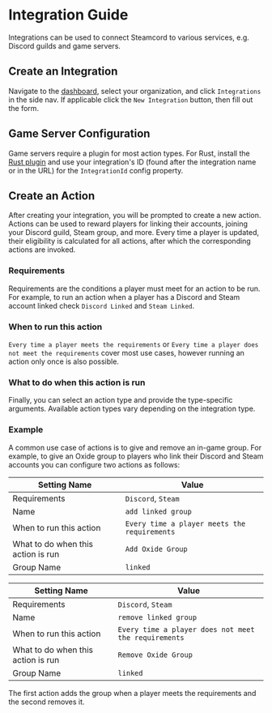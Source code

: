 # Integration Guide

Integrations can be used to connect Steamcord to various services, e.g. Discord guilds and game
servers.

## Create an Integration

Navigate to the [dashboard](https://steamcord.io/dashboard), select your organization, and click
`Integrations` in the side nav.  If applicable click the `New Integration` button, then fill out the
form.

## Game Server Configuration

Game servers require a plugin for most action types. For Rust, install the 
[Rust plugin](../integrations/rust-plugin.md) and use your integration's ID (found after the
integration name or in the URL) for the `IntegrationId` config property.

## Create an Action

After creating your integration, you will be prompted to create a new action. Actions can be used to
reward players for linking their accounts, joining your Discord guild, Steam group, and more. Every
time a player is updated, their eligibility is calculated for all actions, after which the
corresponding actions are invoked.


### Requirements

Requirements are the conditions a player must meet for an action to be run. For example, to run an 
action when a player has a Discord and Steam account linked check `Discord Linked` and `Steam Linked`.

### When to run this action

`Every time a player meets the requirements` or `Every time a player does not
meet the requirements` cover most use cases, however running an action only once is also possible.

### What to do when this action is run

Finally, you can select an action type and provide the type-specific arguments. Available action 
types vary depending on the integration type.

### Example

A common use case of actions is to give and remove an in-game group. For example, to give an Oxide
group to players who link their Discord and Steam accounts you can configure two actions as follows:

| Setting Name                       | Value                                        |
| ---------------------------------- | -------------------------------------------- |
| Requirements                       | `Discord`, `Steam`                           |
| Name                               | `add linked group`                           |
| When to run this action            | `Every time a player meets the requirements` |
| What to do when this action is run | `Add Oxide Group`                            |
| Group Name                         | `linked`                                     |

| Setting Name                       | Value                                                |
| ---------------------------------- | ---------------------------------------------------- |
| Requirements                       | `Discord`, `Steam`                                   |
| Name                               | `remove linked group`                                   |
| When to run this action            | `Every time a player does not meet the requirements` |
| What to do when this action is run | `Remove Oxide Group`                                 |
| Group Name                         | `linked`                                             |

The first action adds the group when a player meets the requirements and the second removes it.